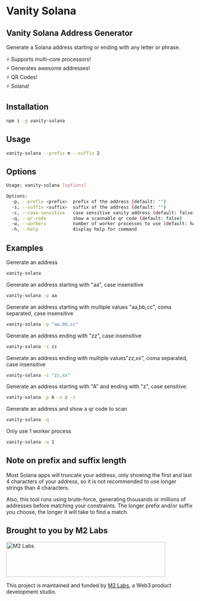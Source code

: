 # Vanity Solana

## Vanity Solana Address Generator

Generate a Solana address starting or ending with any letter or phrase.

⚡️ Supports multi-core processors!<br />
⚡️ Generates awesome addresses!<br />
⚡️ QR Codes!<br />
⚡️ Solana!

## Installation

```sh
npm i -g vanity-solana
```

## Usage

```sh
vanity-solana --prefix m --suffix 2
```

## Options

```sh
Usage: vanity-solana [options]

Options:
  -p, --prefix <prefix>  prefix of the address (default: "")
  -s, --suffix <suffix>  suffix of the address (default: "")
  -c, --case-sensitive   case sensitive vanity address (default: false)
  -q, --qr-code          show a scannable qr code (default: false)
  -w, --workers          number of worker processes to use (default: half the number of CPUs of your system)
  -h, --help             display help for command
```

## Examples

Generate an address

```sh
vanity-solana
```

Generate an address starting with "aa", case insensitive

```sh
vanity-solana -p aa
```
Generate an address starting with  multiple values "aa,bb,cc", coma separated, case insensitive
```sh
vanity-solana -p "aa,bb,cc"
```


Generate an address ending with "zz", case insensitive

```sh
vanity-solana -s zz
```
Generate an address ending with multiple values"zz,xx", coma separated, case insensitive

```sh
vanity-solana -s "zz,xx"
```

Generate an address starting with "A" and ending with "z", case sensitive:

```sh
vanity-solana -p A -s z -c
```

Generate an address and show a qr code to scan

```sh
vanity-solana -q
```

Only use 1 worker process

```sh
vanity-solana -w 1
```

## Note on prefix and suffix length

Most Solana apps will truncate your address, only showing the first and last 4
characters of your address, so it is not recommended to use longer strings
than 4 characters.

Also, this tool runs using brute-force, generating thousands or millions
of addresses before matching your constraints. The longer prefix and/or suffix
you choose, the longer it will take to find a match.

## Brought to you by M2 Labs

<img src="https://m2.xyz/github.png" alt="M2 Labs" width="427" height="94" />

This project is maintained and funded by [M2 Labs](https://m2.xyz), a Web3
product development studio.
